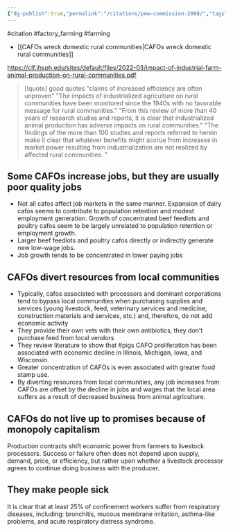 ```yaml
---
{"dg-publish":true,"permalink":"/citations/pew-commission-2008/","tags":["#citation","#factory_farming","#farming","#pigs"],"created":"2025-10-23T17:42:45.768+01:00","updated":"2025-10-23T18:06:08.903+01:00"}
---
```


#citation #factory_farming #farming 

- [[CAFOs wreck domestic rural communities\|CAFOs wreck domestic rural communities]]

https://clf.jhsph.edu/sites/default/files/2022-03/impact-of-industrial-farm-animal-production-on-rural-communities.pdf


> [!quote] good quotes
> "claims of increased efficiency are often unproven"
> "The impacts of industrialized agriculture on rural communities have been monitored since the 1940s with no favorable message for rural communities."
> "From this review of more than 40 years of research studies and reports, it is clear that industrialized animal production has adverse impacts on rural communities."
> "The findings of the more than 100 studies and reports referred to herein make it clear that whatever benefits might accrue from increases in market power resulting from industrialization are not realized by affected rural communities. "

## Some CAFOs increase jobs, but they are usually poor quality jobs
- Not all cafos affect job markets in the same manner. Expansion of dairy cafos seems to contribute to population retention and modest employment generation. Growth of concentrated beef feedlots and poultry cafos seem to be largely unrelated to population retention or employment growth. 
- Larger beef feedlots and poultry cafos directly or indirectly generate new low-wage jobs. 
- Job growth tends to be concentrated in lower paying jobs

## CAFOs divert resources from local communities
- Typically, cafos associated with processors and dominant corporations tend to bypass local communities when purchasing supplies and services (young livestock, feed, veterinary services and medicine, construction materials and services, etc.) and, therefore, do not add economic activity
- They provide their own vets with their own antibiotics, they don't purchase feed from local vendors
- They review literature to show that #pigs CAFO proliferation has been associated with economic decline in Illinois, Michigan, Iowa, and Wisconsin. 
- Greater concentration of CAFOs is even associated with greater food stamp use.
- By diverting resources from local communities, any job increases from CAFOs are offset by the decline in jobs and wages that the local area suffers as a result of decreased business from animal agriculture.

## CAFOs do not live up to promises because of monopoly capitalism
Production contracts shift economic power from farmers to livestock processors. Success or failure often does not depend upon supply, demand, price, or efficiency, but rather upon whether a livestock processor agrees to continue doing business with the producer. 

## They make people sick
It is clear that at least 25% of confinement workers suffer from respiratory diseases, including: bronchitis, mucous membrane irritation, asthma-like problems, and acute respiratory distress syndrome.